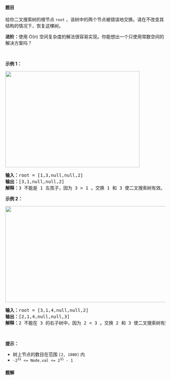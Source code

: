 #### 题目
<p>给你二叉搜索树的根节点 <code>root</code> ，该树中的两个节点被错误地交换。请在不改变其结构的情况下，恢复这棵树。</p>

<p><strong>进阶：</strong>使用 O(<em>n</em>) 空间复杂度的解法很容易实现。你能想出一个只使用常数空间的解决方案吗？</p>

<p> </p>

<p><strong>示例 1：</strong></p>
<img alt="" src="https://assets.leetcode.com/uploads/2020/10/28/recover1.jpg" style="width: 422px; height: 302px;" />
<pre>
<strong>输入：</strong>root = [1,3,null,null,2]
<strong>输出：</strong>[3,1,null,null,2]
<strong>解释：</strong>3 不能是 1 左孩子，因为 3 > 1 。交换 1 和 3 使二叉搜索树有效。
</pre>

<p><strong>示例 2：</strong></p>
<img alt="" src="https://assets.leetcode.com/uploads/2020/10/28/recover2.jpg" style="width: 581px; height: 302px;" />
<pre>
<strong>输入：</strong>root = [3,1,4,null,null,2]
<strong>输出：</strong>[2,1,4,null,null,3]
<strong>解释：</strong>2 不能在 3 的右子树中，因为 2 < 3 。交换 2 和 3 使二叉搜索树有效。</pre>

<p> </p>

<p><strong>提示：</strong></p>

<ul>
	<li>树上节点的数目在范围 <code>[2, 1000]</code> 内</li>
	<li><code>-2<sup>31</sup> <= Node.val <= 2<sup>31</sup> - 1</code></li>
</ul>


 #### 题解
